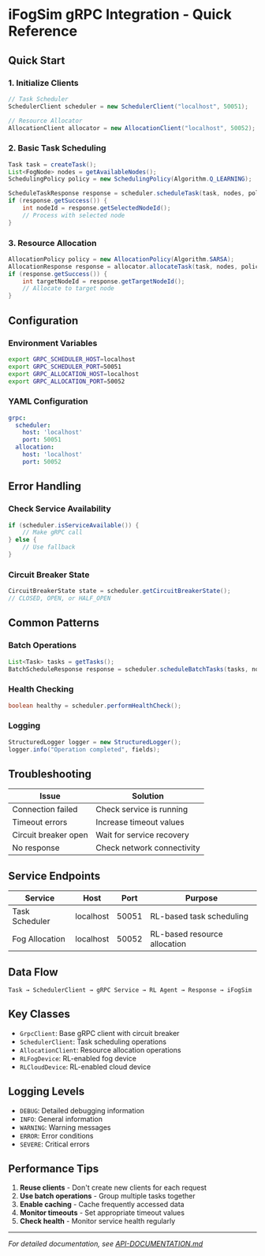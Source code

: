 # iFogSim gRPC Integration - Quick Reference

## Quick Start

### 1. Initialize Clients

```java
// Task Scheduler
SchedulerClient scheduler = new SchedulerClient("localhost", 50051);

// Resource Allocator
AllocationClient allocator = new AllocationClient("localhost", 50052);
```

### 2. Basic Task Scheduling

```java
Task task = createTask();
List<FogNode> nodes = getAvailableNodes();
SchedulingPolicy policy = new SchedulingPolicy(Algorithm.Q_LEARNING);

ScheduleTaskResponse response = scheduler.scheduleTask(task, nodes, policy);
if (response.getSuccess()) {
    int nodeId = response.getSelectedNodeId();
    // Process with selected node
}
```

### 3. Resource Allocation

```java
AllocationPolicy policy = new AllocationPolicy(Algorithm.SARSA);
AllocationResponse response = allocator.allocateTask(task, nodes, policy);
if (response.getSuccess()) {
    int targetNodeId = response.getTargetNodeId();
    // Allocate to target node
}
```

## Configuration

### Environment Variables

```bash
export GRPC_SCHEDULER_HOST=localhost
export GRPC_SCHEDULER_PORT=50051
export GRPC_ALLOCATION_HOST=localhost
export GRPC_ALLOCATION_PORT=50052
```

### YAML Configuration

```yaml
grpc:
  scheduler:
    host: 'localhost'
    port: 50051
  allocation:
    host: 'localhost'
    port: 50052
```

## Error Handling

### Check Service Availability

```java
if (scheduler.isServiceAvailable()) {
    // Make gRPC call
} else {
    // Use fallback
}
```

### Circuit Breaker State

```java
CircuitBreakerState state = scheduler.getCircuitBreakerState();
// CLOSED, OPEN, or HALF_OPEN
```

## Common Patterns

### Batch Operations

```java
List<Task> tasks = getTasks();
BatchScheduleResponse response = scheduler.scheduleBatchTasks(tasks, nodes, policy);
```

### Health Checking

```java
boolean healthy = scheduler.performHealthCheck();
```

### Logging

```java
StructuredLogger logger = new StructuredLogger();
logger.info("Operation completed", fields);
```

## Troubleshooting

| Issue                | Solution                   |
| -------------------- | -------------------------- |
| Connection failed    | Check service is running   |
| Timeout errors       | Increase timeout values    |
| Circuit breaker open | Wait for service recovery  |
| No response          | Check network connectivity |

## Service Endpoints

| Service        | Host      | Port  | Purpose                      |
| -------------- | --------- | ----- | ---------------------------- |
| Task Scheduler | localhost | 50051 | RL-based task scheduling     |
| Fog Allocation | localhost | 50052 | RL-based resource allocation |

## Data Flow

```
Task → SchedulerClient → gRPC Service → RL Agent → Response → iFogSim
```

## Key Classes

- `GrpcClient`: Base gRPC client with circuit breaker
- `SchedulerClient`: Task scheduling operations
- `AllocationClient`: Resource allocation operations
- `RLFogDevice`: RL-enabled fog device
- `RLCloudDevice`: RL-enabled cloud device

## Logging Levels

- `DEBUG`: Detailed debugging information
- `INFO`: General information
- `WARNING`: Warning messages
- `ERROR`: Error conditions
- `SEVERE`: Critical errors

## Performance Tips

1. **Reuse clients** - Don't create new clients for each request
2. **Use batch operations** - Group multiple tasks together
3. **Enable caching** - Cache frequently accessed data
4. **Monitor timeouts** - Set appropriate timeout values
5. **Check health** - Monitor service health regularly

---

_For detailed documentation, see [API-DOCUMENTATION.md](API-DOCUMENTATION.md)_
